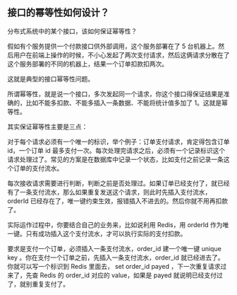 ## 接口的幂等性如何设计？

分布式系统中的某个接口，该如何保证幂等性？

假如有个服务提供一个付款接口供外部调用，这个服务部署在了 5 台机器上。然后用户在前端上操作的时候，不小心发起了两次支付请求，然后这俩请求分散在了这个服务部署的不同的机器上，结果一个订单扣款扣两次。

这就是典型的接口幂等性问题。

所谓幂等性，就是说一个接口，多次发起同一个请求，你这个接口得保证结果是准确的，比如不能多扣款、不能多插入一条数据、不能将统计值多加了 1。这就是幂等性。

其实保证幂等性主要是三点：

对于每个请求必须有一个唯一的标识，举个例子：订单支付请求，肯定得包含订单 id，一个订单 id 最多支付一次。每次处理完请求之后，必须有一个记录标识这个请求处理过了。常见的方案是在数据库中记录一个状态，比如支付之前记录一条这个订单的支付流水。

每次接收请求需要进行判断，判断之前是否处理过。如果订单已经支付了，就已经有了一条支付流水，那么如果重复发送这个请求，则此时先插入支付流水，orderId 已经存在了，唯一键约束生效，报错插入不进去的。然后你就不用再扣款了。

实际运作过程中，你要结合自己的业务来，比如说利用 Redis，用 orderId 作为唯一键。只有成功插入这个支付流水，才可以执行实际的支付扣款。

要求是支付一个订单，必须插入一条支付流水，order_id 建一个唯一键 unique key 。你在支付一个订单之前，先插入一条支付流水，order_id 就已经进去了。你就可以写一个标识到 Redis 里面去， set order_id payed ，下一次重复请求过来了，先查 Redis 的 order_id 对应的 value，如果是 payed 就说明已经支付过了，就别重复支付了。